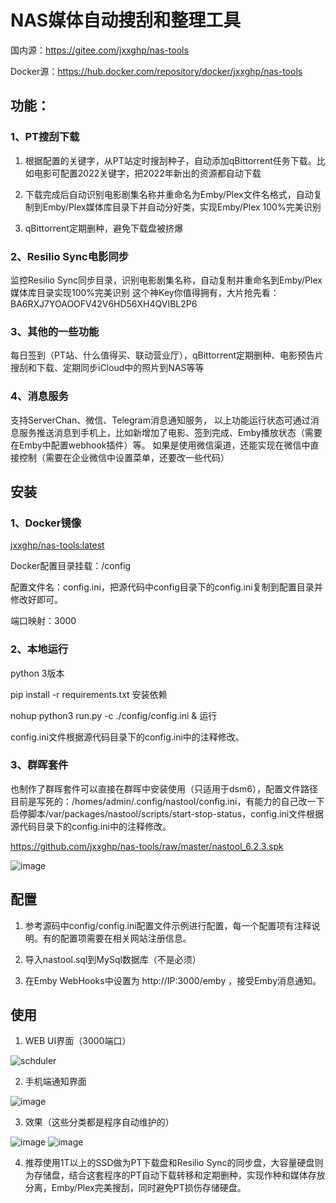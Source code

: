 # NAS媒体自动搜刮和整理工具

国内源：https://gitee.com/jxxghp/nas-tools

Docker源：https://hub.docker.com/repository/docker/jxxghp/nas-tools

## 功能：
### 1、PT搜刮下载
1) 根据配置的关键字，从PT站定时搜刮种子，自动添加qBittorrent任务下载。比如电影可配置2022关键字，把2022年新出的资源都自动下载

2) 下载完成后自动识别电影剧集名称并重命名为Emby/Plex文件名格式，自动复制到Emby/Plex媒体库目录下并自动分好类，实现Emby/Plex 100%完美识别

3) qBittorrent定期删种，避免下载盘被挤爆

### 2、Resilio Sync电影同步
监控Resilio Sync同步目录，识别电影剧集名称，自动复制并重命名到Emby/Plex媒体库目录实现100%完美识别
这个神Key你值得拥有，大片抢先看：BA6RXJ7YOAOOFV42V6HD56XH4QVIBL2P6

### 3、其他的一些功能
每日签到（PT站、什么值得买、联动营业厅），qBittorrent定期删种、电影预告片搜刮和下载、定期同步iCloud中的照片到NAS等等

### 4、消息服务
支持ServerChan、微信、Telegram消息通知服务， 以上功能运行状态可通过消息服务推送消息到手机上，比如新增加了电影、签到完成、Emby播放状态（需要在Emby中配置webhook插件）等。
如果是使用微信渠道，还能实现在微信中直接控制（需要在企业微信中设置菜单，还要改一些代码）


## 安装
### 1、Docker镜像
[jxxghp/nas-tools:latest](https://hub.docker.com/repository/docker/jxxghp/nas-tools)

Docker配置目录挂载：/config

配置文件名：config.ini，把源代码中config目录下的config.ini复制到配置目录并修改好即可。

端口映射：3000

### 2、本地运行
python 3版本

pip install -r requirements.txt 安装依赖

nohup python3 run.py -c ./config/config.ini & 运行

config.ini文件根据源代码目录下的config.ini中的注释修改。

### 3、群晖套件
也制作了群晖套件可以直接在群晖中安装使用（只适用于dsm6），配置文件路径目前是写死的：/homes/admin/.config/nastool/config.ini，有能力的自己改一下启停脚本/var/packages/nastool/scripts/start-stop-status，config.ini文件根据源代码目录下的config.ini中的注释修改。

https://github.com/jxxghp/nas-tools/raw/master/nastool_6.2.3.spk

![image](https://user-images.githubusercontent.com/51039935/151724159-ab65105b-52cd-4495-97db-101a2536ffc5.png)



## 配置
1) 参考源码中config/config.ini配置文件示例进行配置，每一个配置项有注释说明。有的配置项需要在相关网站注册信息。

2) 导入nastool.sql到MySql数据库（不是必须）

3) 在Emby WebHooks中设置为 http://IP:3000/emby ，接受Emby消息通知。


## 使用
1) WEB UI界面（3000端口）

![schduler](https://github.com/jxxghp/nas-tools/raw/master/scheduler.png)

2) 手机端通知界面

![image](https://user-images.githubusercontent.com/51039935/151723777-14eb0252-4838-4bdb-9089-75393e6af277.png)

3) 效果（这些分类都是程序自动维护的）

![image](https://github.com/jxxghp/nas-tools/raw/master/emby.png)
![image](https://user-images.githubusercontent.com/51039935/151723518-5ee68798-bd24-459a-b99f-43ebe27857e7.png)

4) 推荐使用1T以上的SSD做为PT下载盘和Resilio Sync的同步盘，大容量硬盘则为存储盘，结合这套程序的PT自动下载转移和定期删种，实现作种和媒体存放分离，Emby/Plex完美搜刮，同时避免PT损伤存储硬盘。


